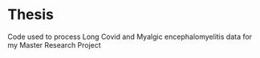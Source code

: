 # Thesis
Code used to process Long Covid and Myalgic encephalomyelitis data for my Master Research Project
